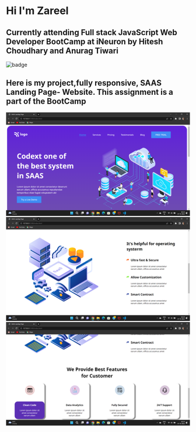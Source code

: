 # Hi I'm Zareel

## Currently attending Full stack JavaScript Web Developer BootCamp at iNeuron by Hitesh Choudhary and Anurag Tiwari

![badge](https://img.shields.io/badge/LearnCodeOnline-iNeuron-green)

## Here is my project,fully responsive, SAAS Landing Page- Website. This assignment is a part of the BootCamp

![image](</Screnshots/SAAS01.png>)
![image](<./Screnshots/SAAS02.png>)
![image](<./Screnshots/SAAS03.png>)
